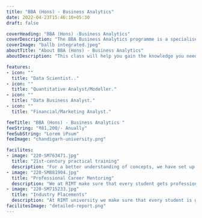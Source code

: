 ```yaml
--- 
title: "BBA (Hons) - Business Analytics"
date: 2022-04-23T15:46:10+05:30
draft: false

coverHeading: "BBA (Hons) -Business Analytics"
coverDescription: "The BBA Business Analytics programme is a specialised degree aimed at developing business analytics specialists in a number of businesses. Data analytics and business intelligence are combined in business analytics."
coverImage: "ballb integrated.jpeg"
aboutTitle: "About BBA (Hons) - Business Analytics"
aboutDescription: "This class will help you gain the knowledge you need to make important business decisions. It will also aid in the development of the necessary abilities for conducting analytical procedures and assisting an organisation in determining how to improve and optimise existing business processes. It covers a wide range of topics, including advanced statistics, business analytics applications, data mining, and data visualisation.It is the science of analysing data in order to uncover patterns that may be used to design strategies"

features:
- icon: ""
  title: "Data Scientist.."
- icon: ""
  title: "Quantitative Analyst/Modeller."
- icon: ""
  title: "Data Business Analyst."
- icon: ""
  title: "Financial/Marketing Analyst."

feeTitle: "BBA (Hons) - Business Analytics "
feeString: "₹81,200/- Anually"
feeSubString: "Lorem iPsum"
feeImage: "chandigarh-university.png"

facilites:
- image: "220-SM763471.jpg"
  title: "21st-century practical training"
  description: "For a better understanding of concepts, we have set up advanced 21st-century tools equipped with advanced training methods so that students can learn every concept practically in a better way."
- image: "220-SM881904.jpg"
  title: "Professional Career Mentoring"
  description: "We at RIMT make sure that every student gets professional career mentoring from the industry experts to set career targets & for this we have created a career & placement cell too."
- image: "220-SM715233.jpg"
  title: "Industry Placements"
  description: "At RIMT university we make sure that every student is getting placed, each year more than 500 companies visit the campus of RIMT to hire our brightest of the talents"
facilitesImage: "detailed-report.png"
---
```


